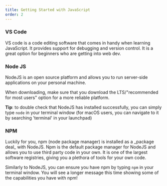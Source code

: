 ```yaml
---
title: Getting Started with JavaScript
order: 2
---
```


<h3>VS Code</h3>
<p>VS code is a code editing software that comes in handy when learning JavaScript. It provides support for debugging and version control. It is a great option for beginners who are getting into web dev. 
</p>

<h3>Node JS</h3>
<p>NodeJS is an open source platform and allows you to run server-side applications on your personal machine.

When downloading, make sure that you download the LTS/"recommended for most users" option for a more reliable platform.

**Tip**: to double check that NodeJS has installed successfully, you can simply type `node` in your terminal window (for macOS users, you can navigate to it by searching 'terminal' in your launchpad)
</p>
<h3>NPM</h3>  
<p>
Luckily for you, npm (node package manager) is installed as a _package deal_ with NodeJS. Npm is the default package manager for NodeJS and allows you to use third party code in your own. It is one of the largest software registries, giving you a plethora of tools for your own code.

Similarly to NodeJS, you can ensure you have npm by typing `npm` in your terminal window. You will see a longer message this time showing some of the capabilities you have with npm!

</p>

